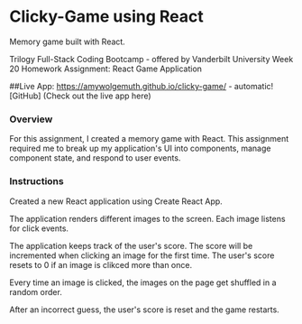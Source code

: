 # Clicky-Game using React
Memory game built with React.

Trilogy Full-Stack Coding Bootcamp - offered by Vanderbilt University
Week 20 Homework Assignment: React Game Application

##Live App:
https://amywolgemuth.github.io/clicky-game/ - automatic!
[GitHub] (Check out the live app here)

### Overview
For this assignment, I created a memory game with React. This assignment required me to break up my application's UI into components, manage component state, and respond to user events.

### Instructions
Created a new React application using Create React App.

The application renders different images to the screen. Each image listens for click events.

The application keeps track of the user's score. The score will be incremented when clicking an image for the first time. The user's score resets to 0 if an image is clikced more than once.

Every time an image is clicked, the images on the page get shuffled in a random order.

After an incorrect guess, the user's score is reset and the game restarts.
